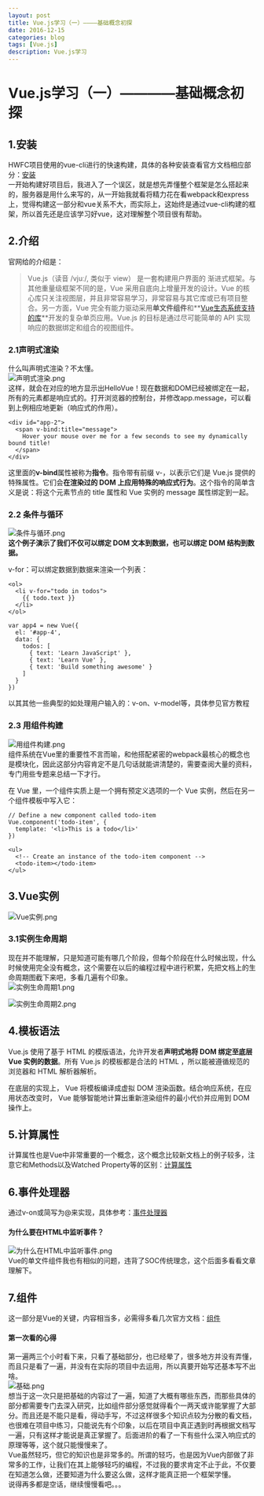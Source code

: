 ```yaml
---
layout: post
title: Vue.js学习（一）————基础概念初探 
date: 2016-12-15
categories: blog
tags: [Vue.js]
description: Vue.js学习
---
```


# Vue.js学习（一）————基础概念初探      

## 1.安装        
HWFC项目使用的vue-cli进行的快速构建，具体的各种安装查看官方文档相应部分：[安装](https://cn.vuejs.org/v2/guide/installation.html)         
一开始构建好项目后，我进入了一个误区，就是想先弄懂整个框架是怎么搭起来的，服务器是用什么来写的，从一开始我就看将精力花在看webpack和express上，觉得构建这一部分和vue关系不大，而实际上，这始终是通过vue-cli构建的框架，所以首先还是应该学习好vue，这对理解整个项目很有帮助。      

## 2.介绍        
官网给的介绍是：      

> Vue.js（读音 /vjuː/, 类似于 view） 是一套构建用户界面的 渐进式框架。与其他重量级框架不同的是，Vue 采用自底向上增量开发的设计。Vue 的核心库只关注视图层，并且非常容易学习，非常容易与其它库或已有项目整合。另一方面，Vue 完全有能力驱动采用**单文件组件**和**[Vue生态系统支持的库](https://github.com/vuejs/awesome-vue#libraries--plugins)**开发的复杂单页应用。Vue.js 的目标是通过尽可能简单的 API 实现响应的数据绑定和组合的视图组件。      

### 2.1声明式渲染          
什么叫声明式渲染？不太懂。        
![声明式渲染.png](http://upload-images.jianshu.io/upload_images/3001083-99299265a8bd8b30.png?imageMogr2/auto-orient/strip%7CimageView2/2/w/1240)        
这样，就会在对应的地方显示出HelloVue！现在数据和DOM已经被绑定在一起，所有的元素都是响应式的。打开浏览器的控制台，并修改app.message，可以看到上例相应地更新（响应式的作用）。         

```
<div id="app-2">
  <span v-bind:title="message">
    Hover your mouse over me for a few seconds to see my dynamically bound title!
  </span>
</div>
```

这里面的**v-bind**属性被称为**指令**。指令带有前缀 v-，以表示它们是 Vue.js 提供的特殊属性。它们会**在渲染过的 DOM 上应用特殊的响应式行为**。这个指令的简单含义是说：将这个元素节点的 title 属性和 Vue 实例的 message 属性绑定到一起。       

### 2.2 条件与循环          
![条件与循环.png](http://upload-images.jianshu.io/upload_images/3001083-7149db41720664ee.png?imageMogr2/auto-orient/strip%7CimageView2/2/w/1240)      
**这个例子演示了我们不仅可以绑定 DOM 文本到数据，也可以绑定 DOM 结构到数据。**       

v-for：可以绑定数据到数据来渲染一个列表：      

```
<ol>
  <li v-for="todo in todos">
    {{ todo.text }}
  </li>
</ol>

var app4 = new Vue({
  el: '#app-4',
  data: {
    todos: [
      { text: 'Learn JavaScript' },
      { text: 'Learn Vue' },
      { text: 'Build something awesome' }
    ]
  }
})
```

以其其他一些典型的如处理用户输入的：v-on、v-model等，具体参见官方教程        

### 2.3 用组件构建        
![用组件构建.png](http://upload-images.jianshu.io/upload_images/3001083-3ea7c6aa03819a38.png?imageMogr2/auto-orient/strip%7CimageView2/2/w/1240)      
组件系统在Vue里的重要性不言而喻，和他搭配紧密的webpack最核心的概念也是模块化，因此这部分内容肯定不是几句话就能讲清楚的，需要查阅大量的资料，专门用些专题来总结一下才行。        

在 Vue 里，一个组件实质上是一个拥有预定义选项的一个 Vue 实例，然后在另一个组件模板中写入它：      

```
// Define a new component called todo-item
Vue.component('todo-item', {
  template: '<li>This is a todo</li>'
})

<ul>
  <!-- Create an instance of the todo-item component -->
  <todo-item></todo-item>
</ul>
```

## 3.Vue实例        
![Vue实例.png](http://upload-images.jianshu.io/upload_images/3001083-a2b2238d6e8d1f53.png?imageMogr2/auto-orient/strip%7CimageView2/2/w/1240)      

### 3.1实例生命周期         
现在并不能理解，只是知道可能有哪几个阶段，但每个阶段在什么时候出现，什么时候使用完全没有概念，这个需要在以后的编程过程中进行积累，先把文档上的生命周期图截下来吧，多看几遍有个印象。         
![实例生命周期1.png](http://upload-images.jianshu.io/upload_images/3001083-83b1458cb138361c.png?imageMogr2/auto-orient/strip%7CimageView2/2/w/1240)      

![实例生命周期2.png](http://upload-images.jianshu.io/upload_images/3001083-86204b3d6e096a6b.png?imageMogr2/auto-orient/strip%7CimageView2/2/w/1240)      

## 4.模板语法         
Vue.js 使用了基于 HTML 的模版语法，允许开发者**声明式地将 DOM 绑定至底层 Vue 实例的数据**。所有 Vue.js 的模板都是合法的 HTML ，所以能被遵循规范的浏览器和 HTML 解析器解析。      

在底层的实现上， Vue 将模板编译成虚拟 DOM 渲染函数。结合响应系统，在应用状态改变时， Vue 能够智能地计算出重新渲染组件的最小代价并应用到 DOM 操作上。  
      
## 5.计算属性        
计算属性也是Vue中非常重要的一个概念，这个概念比较新文档上的例子较多，注意它和Methods以及Watched Property等的区别：[计算属性](https://cn.vuejs.org/v2/guide/computed.html)         

## 6.事件处理器        
通过v-on或简写为@来实现，具体参考：[事件处理器](https://cn.vuejs.org/v2/guide/events.html)        

#### 为什么要在HTML中监听事件？         
![为什么在HTML中监听事件.png](http://upload-images.jianshu.io/upload_images/3001083-9dcf8233c123729a.png?imageMogr2/auto-orient/strip%7CimageView2/2/w/1240)      
Vue的单文件组件我也有相似的问题，违背了SOC传统理念，这个后面多看看文章理解下。        

## 7.组件         
这一部分是Vue的关键，内容相当多，必需得多看几次官方文档：[组件](https://cn.vuejs.org/v2/guide/components.html)           

#### 第一次看的心得      
第一遍两三个小时看下来，只看了基础部分，也已经晕了，很多地方并没有弄懂，而且只是看了一遍，并没有在实际的项目中去运用，所以真要开始写还基本写不出啥。         
![基础.png](http://upload-images.jianshu.io/upload_images/3001083-694d158ad522c998.png?imageMogr2/auto-orient/strip%7CimageView2/2/w/1240)          
想当于这一次只是把基础的内容过了一遍，知道了大概有哪些东西，而那些具体的部分都需要专门去深入研究，比如组件部分感觉就得看个一两天或许能掌握了大部分。而且还是不能只是看，得动手写，不过这样很多个知识点较为分散的看文档，也很难在项目中练习，只能说先有个印象，以后在项目中真正遇到时再根据文档写一遍，只有这样才能说是真正掌握了。后面进阶的看了一下有些什么深入响应式的原理等等，这个就只能慢慢来了。          
Vue虽然轻巧，但它的知识也是非常多的。所谓的轻巧，也是因为Vue内部做了非常多的工作，让我们在其上能够轻巧的编程，不过我的要求肯定不止于此，不仅要在知道怎么做，还要知道为什么要这么做，这样才能真正把一个框架学懂。           
说得再多都是空话，继续慢慢看吧。。。          